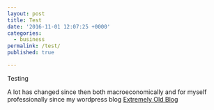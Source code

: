 ```yaml
---
layout: post
title: Test
date: '2016-11-01 12:07:25 +0000'
categories:
  - business
permalink: /test/
published: true

---
```

Testing

 A lot has changed since then both macroeconomically and for myself professionally since my wordpress blog [Extremely Old Blog](https://vbhaller.wordpress.com)
